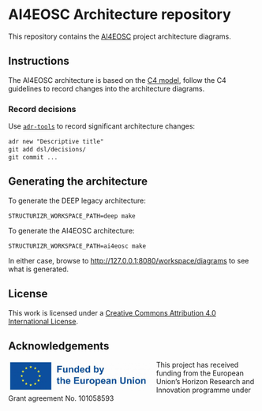 # AI4EOSC Architecture repository

This repository contains the [AI4EOSC](https://ai4eosc.eu) project architecture
diagrams.

## Instructions

The AI4EOSC architecture is based on the [C4 model](https://c4model.com/),
follow the C4 guidelines to record changes into the architecture diagrams.

### Record decisions

Use [`adr-tools`](https://github.com/npryce/adr-tools) to record significant
architecture changes:

    adr new "Descriptive title"
    git add dsl/decisions/
    git commit ...


## Generating the architecture

To generate the DEEP legacy architecture:

    STRUCTURIZR_WORKSPACE_PATH=deep make

To generate the AI4EOSC architecture:

    STRUCTURIZR_WORKSPACE_PATH=ai4eosc make

In either case, browse to http://127.0.0.1:8080/workspace/diagrams to see what
is generated.

## License

This work is licensed under a
[Creative Commons Attribution 4.0 International License](https://github.com/AI4EOSC/ai4-architecture/blob/main/LICENSE).

## Acknowledgements

<img width=300 align="left" src="https://github.com/AI4EOSC/.github/raw/main/profile/EN-Funded.jpg" alt="Funded by the European Union" />

This project has received funding from the European Union’s Horizon Research and Innovation programme under Grant agreement No. 101058593
